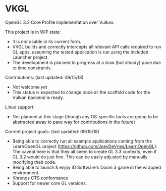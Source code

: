 VKGL
====

OpenGL 3.2 Core Profile implementation over Vulkan.


This project is in WIP state:
* It is *not* usable in its current form.
* VKGL builds and correctly intercepts all relevant API calls required to run GL apps, assuming
  the tested application is run using the included Launcher project.
* The development is planned to progress at a slow (but steady) pace due to time constraints.


Contributions: (last updated: 09/15/18)
* Not welcome *yet*
* This status is expected to change once all the scaffold code for the Vulkan backend is ready.


Linux support:
* Not planned at this stage (though any OS-specific tools are going to be abstracted away to
  pave way for contributions in the future)


Current project goals: (last updated: 09/15/18)
* Being able to correctly run all example applications coming from the LearnOpenGL project
  (https://github.com/JoeyDeVries/LearnOpenGL). The caveat here is that they all seem
  to create GL 3.3 contexts, even if GL 3.2 would do just fine. This can be easily
  adjusted by manually modifying their code.
* Being able to launch & enjoy ID Software's Doom 3 game in the wrapped environment.
* Khronos CTS conformance
* Support for newer core GL versions.
